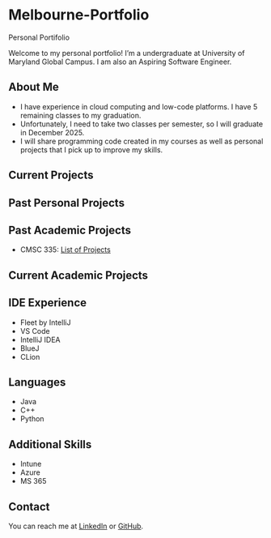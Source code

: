 # Melbourne-Portfolio
Personal Portifolio

Welcome to my personal portfolio! I’m a undergraduate at University of Maryland Global Campus.
I am also an Aspiring Software Engineer.

## About Me
- I have experience in cloud computing and low-code platforms. I have 5 remaining classes to my graduation. 
- Unfortunately, I need to take two classes per semester, so I will graduate in December 2025.
- I will share programming code created in my courses as well as personal projects that I pick up to improve my skills.

## Current Projects

## Past Personal Projects

## Past Academic Projects
- CMSC 335: [List of Projects](https://github.com/EoUReDIt/Melbourne-Portfolio.io/tree/main/Academic%20Projects/Legacy/CMSC%20335)

## Current Academic Projects

## IDE Experience
- Fleet by IntelliJ
- VS Code
- IntelliJ IDEA
- BlueJ
- CLion

## Languages
- Java
- C++
- Python

## Additional Skills
- Intune
- Azure
- MS 365

## Contact
You can reach me at [LinkedIn](https://www.linkedin.com/username) or [GitHub](https://github.com/username).
